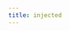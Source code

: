 ```yaml
---
title: injected
---
```


<script setup>
const docsPath = 'vue'
const packageName = '@wagmi/vue'
const connectorsPackageName = '@wagmi/vue/connectors'
</script>

<!-- @include: @shared/connectors/injected.md -->
